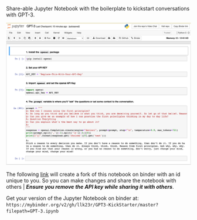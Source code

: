 Share-able Jupyter Notebook with the boilerplate to kickstart conversations
with GPT-3.

![Screenshot](binder_notebook_screenshot.png)


The following [link](https://mybinder.org/v2/gh/llk23r/GPT3-KickStarter/master?filepath=GPT-3.ipynb) will create a fork of this notebook on binder with an id unique to
you. So you can make changes and share the notebook with others | **_Ensure you
remove the API key while sharing it with others_**.

Get your version of the Jupyter Notebook on binder at:
`https://mybinder.org/v2/gh/llk23r/GPT3-KickStarter/master?filepath=GPT-3.ipynb`
